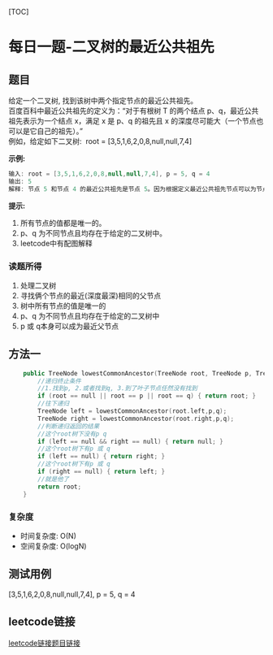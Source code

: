 [TOC]

# 每日一题-二叉树的最近公共祖先

## 题目
给定一个二叉树, 找到该树中两个指定节点的最近公共祖先。  
百度百科中最近公共祖先的定义为：“对于有根树 T 的两个结点 p、q，最近公共祖先表示为一个结点 x，满足 x 是 p、q 的祖先且 x 的深度尽可能大（一个节点也可以是它自己的祖先）。”   
例如，给定如下二叉树:  root = [3,5,1,6,2,0,8,null,null,7,4]

**示例:**  
```java
输入: root = [3,5,1,6,2,0,8,null,null,7,4], p = 5, q = 4
输出: 5
解释: 节点 5 和节点 4 的最近公共祖先是节点 5。因为根据定义最近公共祖先节点可以为节点本身。
```

**提示:**
1. 所有节点的值都是唯一的。
2. p、q 为不同节点且均存在于给定的二叉树中。
3. leetcode中有配图解释

### 读题所得
1. 处理二叉树
2. 寻找俩个节点的最近(深度最深)相同的父节点
3. 树中所有节点的值是唯一的
4. p、q 为不同节点且均存在于给定的二叉树中
5. p 或 q本身可以成为最近父节点

## 方法一
```swift
    public TreeNode lowestCommonAncestor(TreeNode root, TreeNode p, TreeNode q) {
        //递归终止条件
        //1.找到p, 2.或者找到q, 3.到了叶子节点任然没有找到
        if (root == null || root == p || root == q) { return root; }
        //往下递归
        TreeNode left = lowestCommonAncestor(root.left,p,q);
        TreeNode right = lowestCommonAncestor(root.right,p,q);
        //判断递归返回的结果
        //这个root树下没有p q
        if (left == null && right == null) { return null; }
        //这个root树下有p 或 q
        if (left == null) { return right; }
        //这个root树下有p 或 q
        if (right == null) { return left; }
        //就是他了
        return root;
    }
```
### 复杂度
* 时间复杂度: O(N)
* 空间复杂度: O(logN)

## 测试用例
[3,5,1,6,2,0,8,null,null,7,4], p = 5, q = 4   

## leetcode链接
[leetcode链接题目链接](https://leetcode-cn.com/problems/er-cha-shu-de-zui-jin-gong-gong-zu-xian-lcof/) 